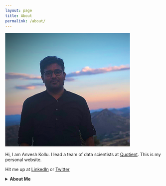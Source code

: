 ```yaml
---
layout: page
title: About
permalink: /about/
---
```

<img src="/assets/anvesh2.png" alt="drawing" width="400"/>

Hi, I am Anvesh Kollu. I lead a team of data scientists at [Quotient](https://quotient.com). This is my personal website.


Hit me up at [LinkedIn](https://linkedin.com/in/kanvesh) or [Twitter](https://twitter.com/decentgrad)


<details><summary><b>About Me</b></summary>

<p>
Hi, I am <i>Anvesh Kollu</i>. I lead a team of data scientists at [Quotient](https://quotient.com). This is my personal website.
</p>


</details>
